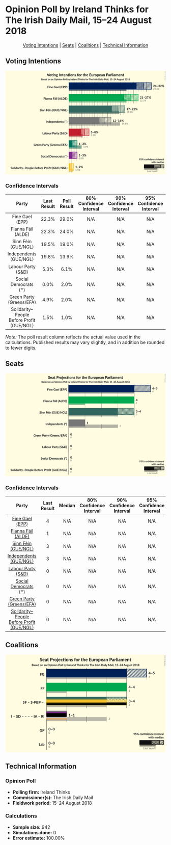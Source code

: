 # Opinion Poll by Ireland Thinks for The Irish Daily Mail, 15–24 August 2018

<p align="center"><a href="#voting-intentions">Voting Intentions</a> | <a href="#seats">Seats</a> | <a href="#coalitions">Coalitions</a> | <a href="#technical-information">Technical Information</a></p>

## Voting Intentions

![Graph with voting intentions not yet produced](2018-08-24-IrelandThinks.png "Voting Intentions")

### Confidence Intervals

| Party | Last Result | Poll Result | 80% Confidence Interval | 90% Confidence Interval | 95% Confidence Interval | 99% Confidence Interval |
|:-----:|:-----------:|:-----------:|:-----------------------:|:-----------------------:|:-----------------------:|:-----------------------:|
| Fine Gael (EPP) | 22.3% | 29.0% | N/A |N/A |N/A |N/A |
| Fianna Fáil (ALDE) | 22.3% | 24.0% | N/A |N/A |N/A |N/A |
| Sinn Féin (GUE/NGL) | 19.5% | 19.0% | N/A |N/A |N/A |N/A |
| Independents (GUE/NGL) | 19.8% | 13.9% | N/A |N/A |N/A |N/A |
| Labour Party (S&D) | 5.3% | 6.1% | N/A |N/A |N/A |N/A |
| Social Democrats (*) | 0.0% | 2.0% | N/A |N/A |N/A |N/A |
| Green Party (Greens/EFA) | 4.9% | 2.0% | N/A |N/A |N/A |N/A |
| Solidarity–People Before Profit (GUE/NGL) | 1.5% | 1.0% | N/A |N/A |N/A |N/A |

*Note:* The poll result column reflects the actual value used in the calculations. Published results may vary slightly, and in addition be rounded to fewer digits.

## Seats

![Graph with seats not yet produced](2018-08-24-IrelandThinks-seats.png "Seats")

### Confidence Intervals

| Party | Last Result | Median | 80% Confidence Interval | 90% Confidence Interval | 95% Confidence Interval | 99% Confidence Interval |
|:-----:|:-----------:|:------:|:-----------------------:|:-----------------------:|:-----------------------:|:-----------------------:|
| <a href="#fine-gael-(epp)">Fine Gael (EPP)</a> | 4 | N/A | N/A |N/A |N/A |N/A |
| <a href="#fianna-fáil-(alde)">Fianna Fáil (ALDE)</a> | 1 | N/A | N/A |N/A |N/A |N/A |
| <a href="#sinn-féin-(gue/ngl)">Sinn Féin (GUE/NGL)</a> | 3 | N/A | N/A |N/A |N/A |N/A |
| <a href="#independents-(gue/ngl)">Independents (GUE/NGL)</a> | 3 | N/A | N/A |N/A |N/A |N/A |
| <a href="#labour-party-(s&d)">Labour Party (S&D)</a> | 0 | N/A | N/A |N/A |N/A |N/A |
| <a href="#social-democrats-(*)">Social Democrats (*)</a> | 0 | N/A | N/A |N/A |N/A |N/A |
| <a href="#green-party-(greens/efa)">Green Party (Greens/EFA)</a> | 0 | N/A | N/A |N/A |N/A |N/A |
| <a href="#solidarity–people-before-profit-(gue/ngl)">Solidarity–People Before Profit (GUE/NGL)</a> | 0 | N/A | N/A |N/A |N/A |N/A |


## Coalitions

![Graph with coalitions seats not yet produced](2018-08-24-IrelandThinks-coalitions-seats.png "Coalitions Seats")


## Technical Information

### Opinion Poll

+ **Polling firm:** Ireland Thinks
+ **Commissioner(s):** The Irish Daily Mail
+ **Fieldwork period:** 15–24 August 2018

### Calculations

+ **Sample size:** 942
+ **Simulations done:** 0
+ **Error estimate:** 100.00%

